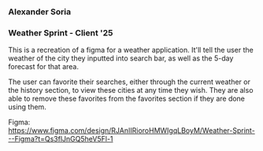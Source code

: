 ### Alexander Soria
### Weather Sprint - Client '25

This is a recreation of a figma for a weather application. It'll tell the user the weather of the city they inputted into search bar, as well as the 5-day forecast for that area.

The user can favorite their searches, either through the current weather or the history section, to view these cities at any time they wish. They are also able to remove these favorites from the favorites section if they are done using them.

Figma: https://www.figma.com/design/RJAnIIRioroHMWIgqLBoyM/Weather-Sprint---Figma?t=Qs3flJnGQ5heV5Fl-1